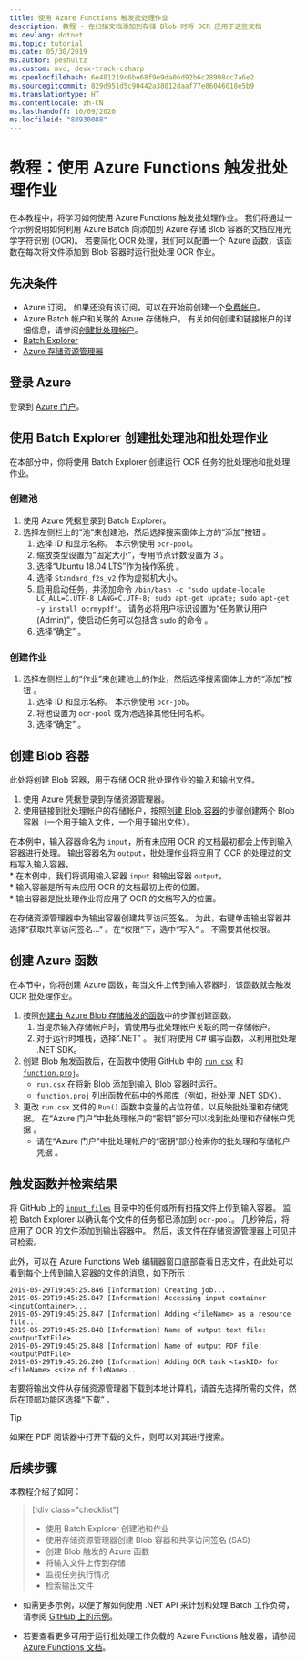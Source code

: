 ```yaml
---
title: 使用 Azure Functions 触发批处理作业
description: 教程 - 在扫描文档添加到存储 Blob 时将 OCR 应用于这些文档
ms.devlang: dotnet
ms.topic: tutorial
ms.date: 05/30/2019
ms.author: peshultz
ms.custom: mvc, devx-track-csharp
ms.openlocfilehash: 6e481219c6be68f9e9da06d92b6c28998cc7a6e2
ms.sourcegitcommit: 829d951d5c90442a38012daaf77e86046018e5b9
ms.translationtype: HT
ms.contentlocale: zh-CN
ms.lasthandoff: 10/09/2020
ms.locfileid: "88930088"
---
```

# <a name="tutorial-trigger-a-batch-job-using-azure-functions"></a>教程：使用 Azure Functions 触发批处理作业

在本教程中，将学习如何使用 Azure Functions 触发批处理作业。 我们将通过一个示例说明如何利用 Azure Batch 向添加到 Azure 存储 Blob 容器的文档应用光学字符识别 (OCR)。 若要简化 OCR 处理，我们可以配置一个 Azure 函数，该函数在每次将文件添加到 Blob 容器时运行批处理 OCR 作业。

## <a name="prerequisites"></a>先决条件

* Azure 订阅。 如果还没有该订阅，可以在开始前创建一个[免费帐户](https://azure.microsoft.com/free/)。
* Azure Batch 帐户和关联的 Azure 存储帐户。 有关如何创建和链接帐户的详细信息，请参阅[创建批处理帐户](quick-create-portal.md#create-a-batch-account)。
* [Batch Explorer](https://azure.github.io/BatchExplorer/)
* [Azure 存储资源管理器](https://azure.microsoft.com/features/storage-explorer/)

## <a name="sign-in-to-azure"></a>登录 Azure

登录到 [Azure 门户](https://portal.azure.com)。

## <a name="create-a-batch-pool-and-batch-job-using-batch-explorer"></a>使用 Batch Explorer 创建批处理池和批处理作业

在本部分中，你将使用 Batch Explorer 创建运行 OCR 任务的批处理池和批处理作业。 

### <a name="create-a-pool"></a>创建池

1. 使用 Azure 凭据登录到 Batch Explorer。
1. 选择左侧栏上的“池”来创建池，然后选择搜索窗体上方的“添加”按钮   。 
    1. 选择 ID 和显示名称。 本示例使用 `ocr-pool`。
    1. 缩放类型设置为“固定大小”，专用节点计数设置为 3  。
    1. 选择“Ubuntu 18.04 LTS”作为操作系统  。
    1. 选择 `Standard_f2s_v2` 作为虚拟机大小。
    1. 启用启动任务，并添加命令 `/bin/bash -c "sudo update-locale LC_ALL=C.UTF-8 LANG=C.UTF-8; sudo apt-get update; sudo apt-get -y install ocrmypdf"`。 请务必将用户标识设置为“任务默认用户 (Admin)”，使启动任务可以包括含 `sudo` 的命令  。
    1. 选择“确定”  。
### <a name="create-a-job"></a>创建作业

1. 选择左侧栏上的“作业”来创建池上的作业，然后选择搜索窗体上方的“添加”按钮   。 
    1. 选择 ID 和显示名称。 本示例使用 `ocr-job`。
    1. 将池设置为 `ocr-pool` 或为池选择其他任何名称。
    1. 选择“确定”  。


## <a name="create-blob-containers"></a>创建 Blob 容器

此处将创建 Blob 容器，用于存储 OCR 批处理作业的输入和输出文件。

1. 使用 Azure 凭据登录到存储资源管理器。
1. 使用链接到批处理帐户的存储帐户，按照[创建 Blob 容器](../vs-azure-tools-storage-explorer-blobs.md#create-a-blob-container)的步骤创建两个 Blob 容器（一个用于输入文件，一个用于输出文件）。

在本例中，输入容器命名为 `input`，所有未应用 OCR 的文档最初都会上传到输入容器进行处理。 输出容器名为 `output`，批处理作业将应用了 OCR 的处理过的文档写入输入容器。  
    * 在本例中，我们将调用输入容器 `input` 和输出容器 `output`。  
    * 输入容器是所有未应用 OCR 的文档最初上传的位置。  
    * 输出容器是批处理作业将应用了 OCR 的文档写入的位置。  

在存储资源管理器中为输出容器创建共享访问签名。 为此，右键单击输出容器并选择“获取共享访问签名...”  。在“权限”下，选中“写入”   。 不需要其他权限。  

## <a name="create-an-azure-function"></a>创建 Azure 函数

在本节中，你将创建 Azure 函数，每当文件上传到输入容器时，该函数就会触发 OCR 批处理作业。

1. 按照[创建由 Azure Blob 存储触发的函数](../azure-functions/functions-create-storage-blob-triggered-function.md)中的步骤创建函数。
    1. 当提示输入存储帐户时，请使用与批处理帐户关联的同一存储帐户。
    1. 对于运行时堆栈，选择“.NET”  。 我们将使用 C# 编写函数，以利用批处理 .NET SDK。
1. 创建 Blob 触发函数后，在函数中使用 GitHub 中的 [`run.csx`](https://github.com/Azure-Samples/batch-functions-tutorial/blob/master/run.csx) 和 [`function.proj`](https://github.com/Azure-Samples/batch-functions-tutorial/blob/master/function.proj)。
    * `run.csx` 在将新 Blob 添加到输入 Blob 容器时运行。
    * `function.proj` 列出函数代码中的外部库（例如，批处理 .NET SDK）。
1. 更改 `run.csx` 文件的 `Run()` 函数中变量的占位符值，以反映批处理和存储凭据。 在“Azure 门户”中批处理帐户的“密钥”部分可以找到批处理和存储帐户凭据  。
    * 请在“Azure 门户”中批处理帐户的“密钥”部分检索你的批处理和存储帐户凭据  。 

## <a name="trigger-the-function-and-retrieve-results"></a>触发函数并检索结果

将 GitHub 上的 [`input_files`](https://github.com/Azure-Samples/batch-functions-tutorial/tree/master/input_files) 目录中的任何或所有扫描文件上传到输入容器。 监视 Batch Explorer 以确认每个文件的任务都已添加到 `ocr-pool`。 几秒钟后，将应用了 OCR 的文件添加到输出容器中。 然后，该文件在存储资源管理器上可见并可检索。

此外，可以在 Azure Functions Web 编辑器窗口底部查看日志文件，在此处可以看到每个上传到输入容器的文件的消息，如下所示：

```
2019-05-29T19:45:25.846 [Information] Creating job...
2019-05-29T19:45:25.847 [Information] Accessing input container <inputContainer>...
2019-05-29T19:45:25.847 [Information] Adding <fileName> as a resource file...
2019-05-29T19:45:25.848 [Information] Name of output text file: <outputTxtFile>
2019-05-29T19:45:25.848 [Information] Name of output PDF file: <outputPdfFile>
2019-05-29T19:45:26.200 [Information] Adding OCR task <taskID> for <fileName> <size of fileName>...
```

若要将输出文件从存储资源管理器下载到本地计算机，请首先选择所需的文件，然后在顶部功能区选择“下载”  。 

> [!TIP]
> 如果在 PDF 阅读器中打开下载的文件，则可以对其进行搜索。

## <a name="next-steps"></a>后续步骤

本教程介绍了如何： 

> [!div class="checklist"]
> * 使用 Batch Explorer 创建池和作业
> * 使用存储资源管理器创建 Blob 容器和共享访问签名 (SAS)
> * 创建 Blob 触发的 Azure 函数
> * 将输入文件上传到存储
> * 监视任务执行情况
> * 检索输出文件

* 如需更多示例，以便了解如何使用 .NET API 来计划和处理 Batch 工作负荷，请参阅 [GitHub 上的示例](https://github.com/Azure-Samples/azure-batch-samples/tree/master/CSharp)。 

* 若要查看更多可用于运行批处理工作负载的 Azure Functions 触发器，请参阅 [Azure Functions 文档](../azure-functions/functions-triggers-bindings.md)。
